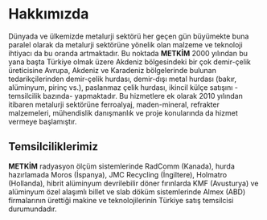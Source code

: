 # Hakkımızda

<Carousel/>

Dünyada ve ülkemizde metalurji sektörü her geçen gün  büyümekte buna paralel olarak da metalurji sektörüne yönelik olan malzeme ve teknoloji ihtiyacı da bu oranda artmaktadır. Bu noktada **METKİM** 2000 yılından bu yana başta Türkiye olmak üzere Akdeniz bölgesindeki bir çok demir-çelik üreticisine Avrupa, Akdeniz ve Karadeniz bölgelerinde bulunan tedarikçilerinden  demir-çelik hurdası, demir-dışı metal hurdası (bakır, alüminyum, pirinç vs.), paslanmaz çelik hurdası, ikincil külçe satışını -temsilcilik bazında- yapmaktadır. Bu hizmetlere ek olarak 2010 yılından itibaren metalurji sektörüne ferroalyaj, maden-mineral, refrakter malzemeleri, mühendislik danışmanlık ve proje konularında da hizmet vermeye başlamıştır.

## Temsilciliklerimiz

**METKİM** radyasyon ölçüm sistemlerinde RadComm (Kanada), hurda hazırlamada Moros (İspanya), JMC Recycling (İngiltere), Holmatro (Hollanda), hibrit alüminyum devrilebilir döner fırınlarda KMF (Avusturya) ve alüminyum özel alaşımlı billet ve slab döküm sistemlerinde Almex (ABD) firmalarının ürettiği makine ve teknolojilerinin Türkiye satış temsilcisi durumundadır.
